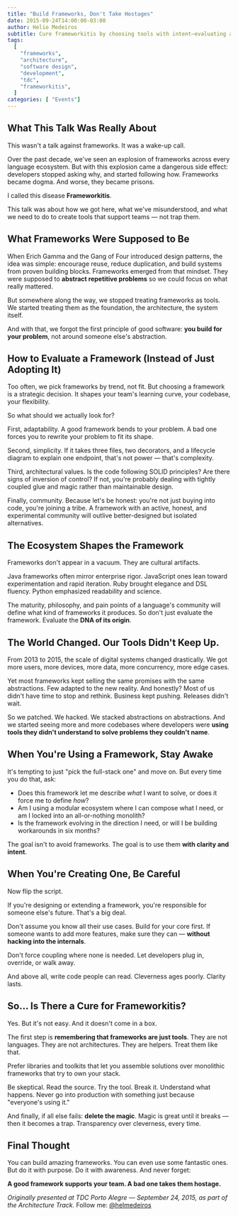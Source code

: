 ```yaml
---
title: "Build Frameworks, Don't Take Hostages"
date: 2015-09-24T14:00:00-03:00
author: Helio Medeiros
subtitle: Cure frameworkitis by choosing tools with intent—evaluating adaptability over trends, building for clarity over cleverness, and creating frameworks that support teams instead of trapping them
tags:
  [
    "frameworks",
    "architecture",
    "software design",
    "development",
    "tdc",
    "frameworkitis",
  ]
categories: [ "Events"]
---
```


## What This Talk Was Really About

This wasn't a talk against frameworks. It was a wake-up call.

Over the past decade, we've seen an explosion of frameworks across every language ecosystem. But with this explosion came a dangerous side effect: developers stopped asking why, and started following how. Frameworks became dogma. And worse, they became prisons.

I called this disease **Frameworkitis**.

This talk was about how we got here, what we've misunderstood, and what we need to do to create tools that support teams — not trap them.

## What Frameworks Were Supposed to Be

When Erich Gamma and the Gang of Four introduced design patterns, the idea was simple: encourage reuse, reduce duplication, and build systems from proven building blocks. Frameworks emerged from that mindset. They were supposed to **abstract repetitive problems** so we could focus on what really mattered.

But somewhere along the way, we stopped treating frameworks as tools. We started treating them as the foundation, the architecture, the system itself.

And with that, we forgot the first principle of good software: **you build for your problem**, not around someone else's abstraction.

## How to Evaluate a Framework (Instead of Just Adopting It)

Too often, we pick frameworks by trend, not fit. But choosing a framework is a strategic decision. It shapes your team's learning curve, your codebase, your flexibility.

So what should we actually look for?

First, adaptability. A good framework bends to your problem. A bad one forces you to rewrite your problem to fit its shape.

Second, simplicity. If it takes three files, two decorators, and a lifecycle diagram to explain one endpoint, that's not power — that's complexity.

Third, architectural values. Is the code following SOLID principles? Are there signs of inversion of control? If not, you're probably dealing with tightly coupled glue and magic rather than maintainable design.

Finally, community. Because let's be honest: you're not just buying into code, you're joining a tribe. A framework with an active, honest, and experimental community will outlive better-designed but isolated alternatives.

## The Ecosystem Shapes the Framework

Frameworks don't appear in a vacuum. They are cultural artifacts.

Java frameworks often mirror enterprise rigor. JavaScript ones lean toward experimentation and rapid iteration. Ruby brought elegance and DSL fluency. Python emphasized readability and science.

The maturity, philosophy, and pain points of a language's community will define what kind of frameworks it produces. So don't just evaluate the framework. Evaluate the **DNA of its origin**.

## The World Changed. Our Tools Didn't Keep Up.

From 2013 to 2015, the scale of digital systems changed drastically. We got more users, more devices, more data, more concurrency, more edge cases.

Yet most frameworks kept selling the same promises with the same abstractions. Few adapted to the new reality. And honestly? Most of us didn't have time to stop and rethink. Business kept pushing. Releases didn't wait.

So we patched. We hacked. We stacked abstractions on abstractions. And we started seeing more and more codebases where developers were **using tools they didn't understand to solve problems they couldn't name**.

## When You're Using a Framework, Stay Awake

It's tempting to just "pick the full-stack one" and move on. But every time you do that, ask:

- Does this framework let me describe _what_ I want to solve, or does it force me to define _how_?
- Am I using a modular ecosystem where I can compose what I need, or am I locked into an all-or-nothing monolith?
- Is the framework evolving in the direction I need, or will I be building workarounds in six months?

The goal isn't to avoid frameworks. The goal is to use them **with clarity and intent**.

## When You're Creating One, Be Careful

Now flip the script.

If you're designing or extending a framework, you're responsible for someone else's future. That's a big deal.

Don't assume you know all their use cases. Build for your core first. If someone wants to add more features, make sure they can — **without hacking into the internals**.

Don't force coupling where none is needed. Let developers plug in, override, or walk away.

And above all, write code people can read. Cleverness ages poorly. Clarity lasts.

## So... Is There a Cure for Frameworkitis?

Yes. But it's not easy. And it doesn't come in a box.

The first step is **remembering that frameworks are just tools**. They are not languages. They are not architectures. They are helpers. Treat them like that.

Prefer libraries and toolkits that let you assemble solutions over monolithic frameworks that try to own your stack.

Be skeptical. Read the source. Try the tool. Break it. Understand what happens. Never go into production with something just because "everyone's using it."

And finally, if all else fails: **delete the magic**. Magic is great until it breaks — then it becomes a trap. Transparency over cleverness, every time.

## Final Thought

You can build amazing frameworks. You can even use some fantastic ones. But do it with purpose. Do it with awareness. And never forget:

**A good framework supports your team. A bad one takes them hostage.**

_Originally presented at TDC Porto Alegre — September 24, 2015, as part of the Architecture Track._
Follow me: [@helmedeiros](https://twitter.com/helmedeiros)
